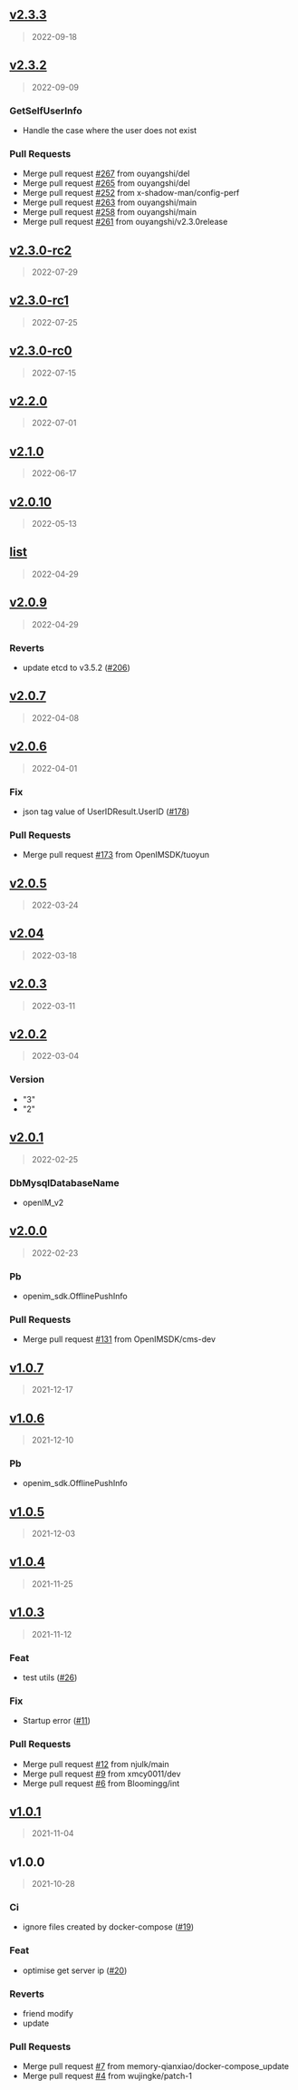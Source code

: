 
<a name="v2.3.3"></a>
## [v2.3.3](https://github.com/OpenIMSDK/Open-IM-Server/compare/v2.3.2...v2.3.3)

> 2022-09-18


<a name="v2.3.2"></a>
## [v2.3.2](https://github.com/OpenIMSDK/Open-IM-Server/compare/v2.3.0-rc2...v2.3.2)

> 2022-09-09

### GetSelfUserInfo

* Handle the case where the user does not exist

### Pull Requests

* Merge pull request [#267](https://github.com/OpenIMSDK/Open-IM-Server/issues/267) from ouyangshi/del
* Merge pull request [#265](https://github.com/OpenIMSDK/Open-IM-Server/issues/265) from ouyangshi/del
* Merge pull request [#252](https://github.com/OpenIMSDK/Open-IM-Server/issues/252) from x-shadow-man/config-perf
* Merge pull request [#263](https://github.com/OpenIMSDK/Open-IM-Server/issues/263) from ouyangshi/main
* Merge pull request [#258](https://github.com/OpenIMSDK/Open-IM-Server/issues/258) from ouyangshi/main
* Merge pull request [#261](https://github.com/OpenIMSDK/Open-IM-Server/issues/261) from ouyangshi/v2.3.0release


<a name="v2.3.0-rc2"></a>
## [v2.3.0-rc2](https://github.com/OpenIMSDK/Open-IM-Server/compare/v2.3.0-rc1...v2.3.0-rc2)

> 2022-07-29


<a name="v2.3.0-rc1"></a>
## [v2.3.0-rc1](https://github.com/OpenIMSDK/Open-IM-Server/compare/v2.3.0-rc0...v2.3.0-rc1)

> 2022-07-25


<a name="v2.3.0-rc0"></a>
## [v2.3.0-rc0](https://github.com/OpenIMSDK/Open-IM-Server/compare/v2.2.0...v2.3.0-rc0)

> 2022-07-15


<a name="v2.2.0"></a>
## [v2.2.0](https://github.com/OpenIMSDK/Open-IM-Server/compare/v2.1.0...v2.2.0)

> 2022-07-01


<a name="v2.1.0"></a>
## [v2.1.0](https://github.com/OpenIMSDK/Open-IM-Server/compare/v2.0.10...v2.1.0)

> 2022-06-17


<a name="v2.0.10"></a>
## [v2.0.10](https://github.com/OpenIMSDK/Open-IM-Server/compare/list...v2.0.10)

> 2022-05-13


<a name="list"></a>
## [list](https://github.com/OpenIMSDK/Open-IM-Server/compare/v2.0.9...list)

> 2022-04-29


<a name="v2.0.9"></a>
## [v2.0.9](https://github.com/OpenIMSDK/Open-IM-Server/compare/v2.0.7...v2.0.9)

> 2022-04-29

### Reverts

* update etcd to v3.5.2 ([#206](https://github.com/OpenIMSDK/Open-IM-Server/issues/206))


<a name="v2.0.7"></a>
## [v2.0.7](https://github.com/OpenIMSDK/Open-IM-Server/compare/v2.0.6...v2.0.7)

> 2022-04-08


<a name="v2.0.6"></a>
## [v2.0.6](https://github.com/OpenIMSDK/Open-IM-Server/compare/v2.0.5...v2.0.6)

> 2022-04-01

### Fix

* json tag value of UserIDResult.UserID ([#178](https://github.com/OpenIMSDK/Open-IM-Server/issues/178))

### Pull Requests

* Merge pull request [#173](https://github.com/OpenIMSDK/Open-IM-Server/issues/173) from OpenIMSDK/tuoyun


<a name="v2.0.5"></a>
## [v2.0.5](https://github.com/OpenIMSDK/Open-IM-Server/compare/v2.04...v2.0.5)

> 2022-03-24


<a name="v2.04"></a>
## [v2.04](https://github.com/OpenIMSDK/Open-IM-Server/compare/v2.0.3...v2.04)

> 2022-03-18


<a name="v2.0.3"></a>
## [v2.0.3](https://github.com/OpenIMSDK/Open-IM-Server/compare/v2.0.2...v2.0.3)

> 2022-03-11


<a name="v2.0.2"></a>
## [v2.0.2](https://github.com/OpenIMSDK/Open-IM-Server/compare/v2.0.1...v2.0.2)

> 2022-03-04

### Version

* "3"
* "2"


<a name="v2.0.1"></a>
## [v2.0.1](https://github.com/OpenIMSDK/Open-IM-Server/compare/v2.0.0...v2.0.1)

> 2022-02-25

### DbMysqlDatabaseName

* openIM_v2


<a name="v2.0.0"></a>
## [v2.0.0](https://github.com/OpenIMSDK/Open-IM-Server/compare/v1.0.7...v2.0.0)

> 2022-02-23

### Pb

* openim_sdk.OfflinePushInfo

### Pull Requests

* Merge pull request [#131](https://github.com/OpenIMSDK/Open-IM-Server/issues/131) from OpenIMSDK/cms-dev


<a name="v1.0.7"></a>
## [v1.0.7](https://github.com/OpenIMSDK/Open-IM-Server/compare/v1.0.6...v1.0.7)

> 2021-12-17


<a name="v1.0.6"></a>
## [v1.0.6](https://github.com/OpenIMSDK/Open-IM-Server/compare/v1.0.5...v1.0.6)

> 2021-12-10

### Pb

* openim_sdk.OfflinePushInfo


<a name="v1.0.5"></a>
## [v1.0.5](https://github.com/OpenIMSDK/Open-IM-Server/compare/v1.0.4...v1.0.5)

> 2021-12-03


<a name="v1.0.4"></a>
## [v1.0.4](https://github.com/OpenIMSDK/Open-IM-Server/compare/v1.0.3...v1.0.4)

> 2021-11-25


<a name="v1.0.3"></a>
## [v1.0.3](https://github.com/OpenIMSDK/Open-IM-Server/compare/v1.0.1...v1.0.3)

> 2021-11-12

### Feat

* test utils ([#26](https://github.com/OpenIMSDK/Open-IM-Server/issues/26))

### Fix

* Startup error ([#11](https://github.com/OpenIMSDK/Open-IM-Server/issues/11))

### Pull Requests

* Merge pull request [#12](https://github.com/OpenIMSDK/Open-IM-Server/issues/12) from njulk/main
* Merge pull request [#9](https://github.com/OpenIMSDK/Open-IM-Server/issues/9) from xmcy0011/dev
* Merge pull request [#6](https://github.com/OpenIMSDK/Open-IM-Server/issues/6) from Bloomingg/int


<a name="v1.0.1"></a>
## [v1.0.1](https://github.com/OpenIMSDK/Open-IM-Server/compare/v1.0.0...v1.0.1)

> 2021-11-04


<a name="v1.0.0"></a>
## v1.0.0

> 2021-10-28

### Ci

* ignore files created by docker-compose ([#19](https://github.com/OpenIMSDK/Open-IM-Server/issues/19))

### Feat

* optimise get server ip ([#20](https://github.com/OpenIMSDK/Open-IM-Server/issues/20))

### Reverts

* friend modify
* update

### Pull Requests

* Merge pull request [#7](https://github.com/OpenIMSDK/Open-IM-Server/issues/7) from memory-qianxiao/docker-compose_update
* Merge pull request [#4](https://github.com/OpenIMSDK/Open-IM-Server/issues/4) from wujingke/patch-1
